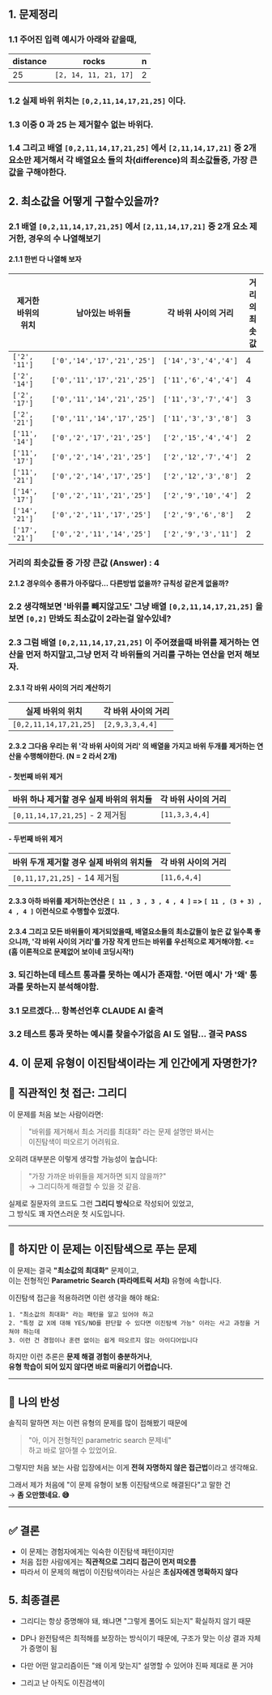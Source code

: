 ## 1. 문제정리

### 1.1 주어진 입력 예시가 아래와 같을때,

| distance | rocks                 | n   |
| -------- | --------------------- | --- |
| 25       | `[2, 14, 11, 21, 17]` | 2   |

### 1.2 실제 바위 위치는 `[0,2,11,14,17,21,25]` 이다.

### 1.3 이중 0 과 25 는 제거할수 없는 바위다.

### 1.4 그리고 배열 `[0,2,11,14,17,21,25]` 에서 `[2,11,14,17,21]` 중 2개 요소만 제거해서 각 배열요소 들의 차(difference)의 최소값들중, 가장 큰값을 구해야한다.

## 2. 최소값을 어떻게 구할수있을까?

### 2.1 배열 `[0,2,11,14,17,21,25]` 에서 `[2,11,14,17,21]` 중 2개 요소 제거한, 경우의 수 나열해보기

#### 2.1.1 한번 다 나열해 보자

| 제거한 바위의 위치 | 남아있는 바위들             | 각 바위 사이의 거리  | 거리의 최솟값 |
| ------------------ | --------------------------- | -------------------- | ------------- |
| `['2', '11']`      | `['0','14','17','21','25']` | `['14','3','4','4']` | 4             |
| `['2', '14']`      | `['0','11','17','21','25']` | `['11','6','4','4']` | 4             |
| `['2', '17']`      | `['0','11','14','21','25']` | `['11','3','7','4']` | 3             |
| `['2', '21']`      | `['0','11','14','17','25']` | `['11','3','3','8']` | 3             |
| `['11', '14']`     | `['0','2','17','21','25']`  | `['2','15','4','4']` | 2             |
| `['11', '17']`     | `['0','2','14','21','25']`  | `['2','12','7','4']` | 2             |
| `['11', '21']`     | `['0','2','14','17','25']`  | `['2','12','3','8']` | 2             |
| `['14', '17']`     | `['0','2','11','21','25']`  | `['2','9','10','4']` | 2             |
| `['14', '21']`     | `['0','2','11','17','25']`  | `['2','9','6','8']`  | 2             |
| `['17', '21']`     | `['0','2','11','14','25']`  | `['2','9','3','11']` | 2             |

### 거리의 최솟값들 중 가장 큰값 (Answer) : 4

#### 2.1.2 경우의수 종류가 아주많다... 다른방법 없을까? 규칙성 같은게 없을까?

### 2.2 생각해보면 '바위를 빼지않고도' 그냥 배열 `[0,2,11,14,17,21,25]` 을 보면 `[0,2]` 만봐도 최소값이 2라는걸 알수있네?

### 2.3 그럼 배열 `[0,2,11,14,17,21,25]` 이 주어졌을때 바위를 제거하는 연산을 먼저 하지말고,그냥 먼저 각 바위들의 거리를 구하는 연산을 먼저 해보자.

#### 2.3.1 각 바위 사이의 거리 계산하기

| 실제 바위의 위치       | 각 바위 사이의 거리 |
| ---------------------- | ------------------- |
| `[0,2,11,14,17,21,25]` | `[2,9,3,3,4,4]`     |

#### 2.3.2 그다음 우리는 위 '각 바위 사이의 거리' 의 배열을 가지고 바위 두개를 제거하는 연산을 수행해야한다. (N = 2 라서 2개)

#### - 첫번째 바위 제거

| 바위 하나 제거할 경우 실제 바위의 위치들 | 각 바위 사이의 거리 |
| ---------------------------------------- | ------------------- |
| `[0,11,14,17,21,25]` - 2 제거됨          | `[11,3,3,4,4]`      |

#### - 두번째 바위 제거

| 바위 두개 제거할 경우 실제 바위의 위치들 | 각 바위 사이의 거리 |
| ---------------------------------------- | ------------------- |
| `[0,11,17,21,25]` - 14 제거됨            | `[11,6,4,4]`        |

#### 2.3.3 아하 바위를 제거하는연산은 `[ 11 , 3 , 3 , 4 , 4 ]` => `[ 11 , (3 + 3) , 4 , 4 ]` 이런식으로 수행할수 있겠다.

#### 2.3.4 그리고 모든 바위들이 제거되었을때, 배열요소들의 최소값들이 높은 값 일수록 좋으니까, '각 바위 사이의 거리'를 가장 작게 만드는 바위를 우선적으로 제거해야함. <= (흠 이론적으로 문제없어 보이네 코딩시작!)

### 3. 되긴하는데 테스트 통과를 못하는 예시가 존재함. '어떤 예시' 가 '왜' 통과를 못하는지 분석해야함.

### 3.1 모르겠다... 항복선언후 CLAUDE AI 출격

### 3.2 테스트 통과 못하는 예시를 찾을수가없음 AI 도 얼탐... 결국 PASS

## 4. 이 문제 유형이 이진탐색이라는 게 인간에게 자명한가?

## 👀 직관적인 첫 접근: 그리디

이 문제를 처음 보는 사람이라면:

> "바위를 제거해서 최소 거리를 최대화" 라는 문제 설명만 봐서는  
> 이진탐색이 떠오르기 어려워요.

오히려 대부분은 이렇게 생각할 가능성이 높습니다:

> "가장 가까운 바위들을 제거하면 되지 않을까?"  
> → 그리디하게 해결할 수 있을 것 같음.

실제로 질문자의 코드도 그런 **그리디 방식**으로 작성되어 있었고,  
그 방식도 꽤 자연스러운 첫 시도입니다.

---

## 🧠 하지만 이 문제는 이진탐색으로 푸는 문제

이 문제는 결국 **"최소값의 최대화"** 문제이고,  
이는 전형적인 **Parametric Search (파라메트릭 서치)** 유형에 속합니다.

이진탐색 접근을 적용하려면 이런 생각을 해야 해요:

```
1. "최소값의 최대화" 라는 패턴을 알고 있어야 하고
2. "특정 값 X에 대해 YES/NO를 판단할 수 있다면 이진탐색 가능" 이라는 사고 과정을 거쳐야 하는데
3. 이런 건 경험이나 훈련 없이는 쉽게 떠오르지 않는 아이디어입니다
```

하지만 이런 추론은 **문제 해결 경험이 충분하거나**,  
**유형 학습이 되어 있지 않다면 바로 떠올리기 어렵습니다.**

---

## 🙇 나의 반성

솔직히 말하면 저는 이런 유형의 문제를 많이 접해봤기 때문에

> "아, 이거 전형적인 parametric search 문제네"  
> 하고 바로 알아챌 수 있었어요.

그렇지만 처음 보는 사람 입장에서는 이게 **전혀 자명하지 않은 접근법**이라고 생각해요.

그래서 제가 처음에 "이 문제 유형이 보통 이진탐색으로 해결된다"고 말한 건  
→ **좀 오만했네요. 😅**

---

## ✅ 결론

- 이 문제는 경험자에게는 익숙한 이진탐색 패턴이지만
- 처음 접한 사람에게는 **직관적으로 그리디 접근이 먼저 떠오름**
- 따라서 이 문제의 해법이 이진탐색이라는 사실은 **초심자에겐 명확하지 않다**

## 5. 최종결론

- 그리디는 항상 증명해야 돼, 왜냐면 "그렇게 풀어도 되는지" 확실하지 않기 때문

- DP나 완전탐색은 최적해를 보장하는 방식이기 때문에, 구조가 맞는 이상 결과 자체가 증명이 됨

- 다만 어떤 알고리즘이든 "왜 이게 맞는지" 설명할 수 있어야 진짜 제대로 푼 거야

- 그리고 난 아직도 이진검색이
